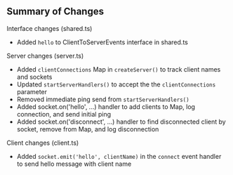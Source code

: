 ## Summary of Changes

Interface changes (shared.ts)

- Added `hello` to ClientToServerEvents interface in shared.ts

Server changes (server.ts)

- Added `clientConnections` Map in `createServer()` to track client names and sockets
- Updated `startServerHandlers()` to accept the the `clientConnections` parameter
- Removed immediate ping send from `startServerHandlers()`
- Added socket.on('hello', ...) handler to add clients to Map, log connection, and send initial ping
- Added socket.on('disconnect', ...) handler to find disconnected client by socket, remove from Map, and log disconnection

Client changes (client.ts)

- Added `socket.emit('hello', clientName)` in the `connect` event handler to send hello message with client name
